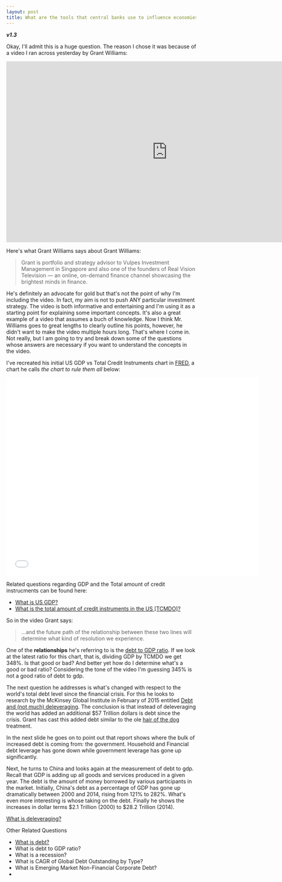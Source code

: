 ```yaml
---
layout: post
title: What are the tools that central banks use to influence economies around the world? 
---
```


**_v1.3_**

Okay, I'll admit this is a huge question. The reason I chose it was because of a video I ran across yesterday by Grant Williams:

<iframe width="854" height="480" src="https://www.youtube.com/embed/CLQsT9BPHpg" frameborder="0" allowfullscreen></iframe>

Here's what Grant Williams says about Grant Williams:

> Grant is portfolio and strategy advisor to Vulpes Investment Management in Singapore and also one of the founders of Real Vision Television — an online, on-demand finance channel showcasing the brightest minds in finance.

He's definitely an advocate for gold but that's not the point of why I'm including the video. In fact, my aim is not to push ANY particular investment strategy. The video is both informative and entertaining and I'm using it as a starting point for explaining some important concepts. It's also a great example of a video that assumes a buch of knowledge. Now I think Mr. Williams goes to great lengths to clearly outline his points, however, he didn't want to make the video multiple hours long. That's where I come in. Not really, but I am going to try and break down some of the questions whose answers are necessary if you want to understand the concepts in the video.

I've recreated his initial US GDP vs Total Credit Instruments chart in [FRED](), a chart he calls _the chart to rule them all_ below:

<iframe src="//fred.stlouisfed.org/graph/graph-landing.php?g=6VWx&width=670&height=475" scrolling="no" frameborder="0" style="overflow:hidden; width:670px; height:525px;" allowTransparency="true"></iframe>

Related questions regarding GDP and the Total amount of credit instrucments can be found here: 

- [What is US GDP?](http://hackeconomics.com/What-is-GDP/)
- [What is the total amount of credit instruments in the US [TCMDO]?](http://hackeconomics.com/What-is-US-total-credit-instruments-TCMDO/)

So in the video Grant says:

> ...and the future path of the relationship between these two lines will determine what kind of resolution we experience.

One of the **relationships** he's referring to is the [debt to GDP ratio](http://hackeconomics.com/what-is-a-debt-to-gdp-ratio/). If we look at the latest ratio for this chart, that is, dividing GDP by TCMDO we get 348%. Is that good or bad? And better yet how do I determine what's a good or bad ratio? Considering the tone of the video I'm guessing 345% is not a good ratio of debt to gdp.

The next question he addresses is what's changed with respect to the world's total debt level since the financial crisis. For this he looks to research by the McKinsey Global Institute in February of 2015 entitled [Debt and (not much) deleveraging](http://www.mckinsey.com/global-themes/employment-and-growth/debt-and-not-much-deleveraging). The conclusion is that instead of deleveraging the world has added an additional $57 Trillion dollars is debt since the crisis. Grant has cast this added debt similar to the ole [hair of the dog](https://en.wikipedia.org/wiki/Hair_of_the_dog) treatment.

In the next slide he goes on to point out that report shows where the bulk of increased debt is coming from: the government. Household and Financial debt leverage has gone down while government leverage has gone up significantly.

Next, he turns to China and looks again at the measurement of debt to gdp. Recall that GDP is adding up all goods and services produced in a given year. The debt is the amount of money borrowed by various participants in the market. Initially, China's debt as a percentage of GDP has gone up dramatically between 2000 and 2014, rising from 121% to 282%. What's even more interesting is whose taking on the debt. Finally he shows the increases in dollar terms $2.1 Trillion (2000) to $28.2 Trillion (2014). 

[What is deleveraging?]()
 

Other Related Questions

- [What is debt?](http://hackeconomics.com/what-is-debt/)
- What is debt to GDP ratio?
- What is a recession?
- What is CAGR of Global Debt Outstanding by Type?
- What is Emerging Market Non-Financial Corporate Debt?
- 
